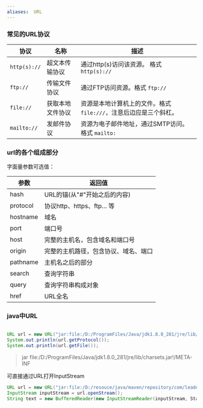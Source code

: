 ```yaml
---
aliases:  URL
---
```



### 常见的URL协议

| 协议         | 名称             | 描述    |
| ------------ | ---------------- | --- |
| `http(s)://` | 超文本传输协议   |  通过http(s)访问该资源。 格式 `http(s)://`|
| `ftp://`     | 传输文件协议     |   通过FTP访问资源。格式 `ftp://`  |
| `file://`    | 获取本地文件协议 |     资源是本地计算机上的文件。格式 `file:///`，注意后边应是三个斜杠。|
| `mailto://`  | 发邮件协议       |   资源为电子邮件地址，通过SMTP访问。格式 `mailto:`  |


### url的各个组成部分
字面量参数可选值：

| 参数     | 返回值                               |
| -------- | ------------------------------------ |
| hash     | URL的锚(从"#"开始之后的内容)         |
| protocol | 协议http、https、ftp… 等             |
| hostname | 域名                                 |
| port     | 端口号                               |
| host     | 完整的主机名，包含域名和端口号       |
| origin   | 完整的主机路径，包含协议、域名、端口 |
| pathname | 主机名之后的部分                     |
| search   | 查询字符串                           |
| query    | 查询字符串构成对象                   |
| href     | URL全名                              |


### java中URL

```java
  
URL url = new URL("jar:file:/D:/ProgramFiles/Java/jdk1.8.0_281/jre/lib/charsets.jar!/META-INF");  
System.out.println(url.getProtocol());  
System.out.println(url.getFile());
```
>jar
>file:/D:/ProgramFiles/Java/jdk1.8.0_281/jre/lib/charsets.jar!/META-INF

可直接通过URL打开InputStream 
```java
URL url = new URL("jar:file:/D:/resouce/java/maven/repository/com/leaderli/LiDemo/1.0/LiDemo-1.0.jar!/META-INF/services/com.leaderli.lidemo.ISpiDemo ");  
InputStream inputStream = url.openStream();  
String text = new BufferedReader(new InputStreamReader(inputStream, StandardCharsets.UTF_8)).lines().collect(Collectors.joining("\n"));
```